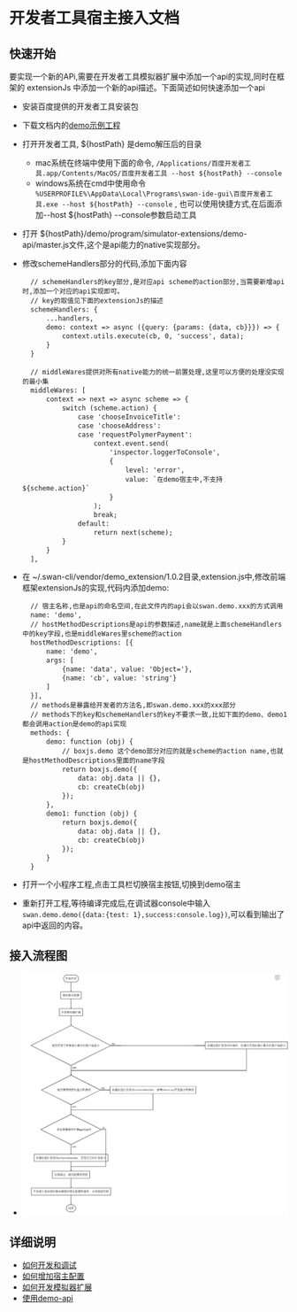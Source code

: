 
# 开发者工具宿主接入文档

## 快速开始

要实现一个新的APi,需要在开发者工具模拟器扩展中添加一个api的实现,同时在框架的 extensionJs 中添加一个新的api描述。下面简述如何快速添加一个api

- 安装百度提供的开发者工具安装包
- 下载文档内的[demo示例工程](assets/hosts.zip)
- 打开开发者工具, ${hostPath} 是demo解压后的目录
    - mac系统在终端中使用下面的命令,
    `/Applications/百度开发者工具.app/Contents/MacOS/百度开发者工具 --host ${hostPath} --console`
    - windows系统在cmd中使用命令 `%USERPROFILE%\AppData\Local\Programs\swan-ide-gui\百度开发者工具.exe --host ${hostPath} --console` ,
    也可以使用快捷方式,在后面添加--host ${hostPath} --console参数启动工具
- 打开 ${hostPath}/demo/program/simulator-extensions/demo-api/master.js文件,这个是api能力的native实现部分。  <p style="display:none;">~~todo api没有实现schememap,这个还做不了,实现方式待确认。。。~~</p>
- 修改schemeHandlers部分的代码,添加下面内容 
    
        // schemeHandlers的key部分,是对应api scheme的action部分,当需要新增api时,添加一个对应的api实现即可。
        // key的取值见下面的extensionJs的描述
        schemeHandlers: {
            ...handlers,
            demo: context => async ({query: {params: {data, cb}}}) => {
                context.utils.execute(cb, 0, 'success', data);
            }
        }
        
        // middleWares提供对所有native能力的统一前置处理,这里可以方便的处理没实现的最小集
        middleWares: [
            context => next => async scheme => {
                switch (scheme.action) {
                    case 'chooseInvoiceTitle':
                    case 'chooseAddress':
                    case 'requestPolymerPayment':
                        context.event.send(
                            'inspector.loggerToConsole',
                            {
                                level: 'error',
                                value: `在demo宿主中,不支持${scheme.action}`
                            }
                        );
                        break;
                    default:
                        return next(scheme);
                }
            }
        ],
        
- 在 ~/.swan-cli/vendor/demo_extension/1.0.2目录,extension.js中,修改前端框架extensionJs的实现,代码内添加demo:

        
        // 宿主名称,也是api的命名空间,在此文件内的api会以swan.demo.xxx的方式调用
        name: 'demo',
        // hostMethodDescriptions是api的参数描述,name就是上面schemeHandlers中的key字段,也是middleWares里scheme的action
        hostMethodDescriptions: [{
            name: 'demo',
            args: [
                {name: 'data', value: 'Object='},
                {name: 'cb', value: 'string'}
            ]
        }],
        // methods是暴露给开发者的方法名,即swan.demo.xxx的xxx部分
        // methods下的key和schemeHandlers的key不要求一致,比如下面的demo、demo1都会调用action是demo的api实现
        methods: {
            demo: function (obj) {
                // boxjs.demo 这个demo部分对应的就是scheme的action name,也就是hostMethodDescriptions里面的name字段
                return boxjs.demo({
                    data: obj.data || {},
                    cb: createCb(obj)
                });
            },
            demo1: function (obj) {
                return boxjs.demo({
                    data: obj.data || {},
                    cb: createCb(obj)
                });
            }
        }
    

- 打开一个小程序工程,点击工具栏切换宿主按钮,切换到demo宿主
- 重新打开工程,等待编译完成后,在调试器console中输入`swan.demo.demo({data:{test: 1},success:console.log})`,可以看到输出了api中返回的内容。




## 接入流程图
- ![流程图](assets/flow.png)
## 详细说明 
   - [如何开发和调试](开发和调试.md)
   - [如何增加宿主配置](增加宿主配置.md)
   - [如何开发模拟器扩展](开发模拟器扩展.md)
   - [使用demo-api](demo-api.md)
 


